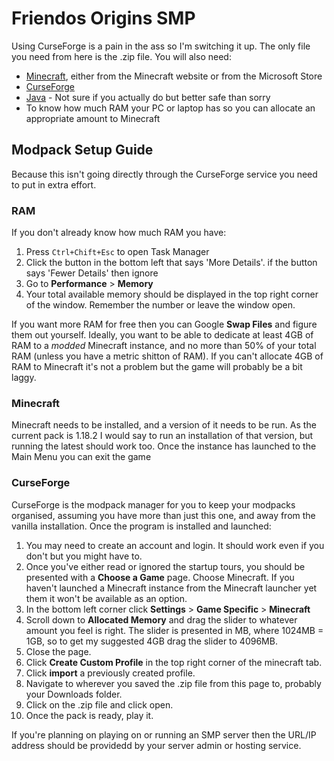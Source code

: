 # Friendos Origins SMP

Using CurseForge is a pain in the ass so I'm switching it up.
The only file you need from here is the .zip file.
You will also need:
 - [Minecraft](https://minecraft.net/), either from the Minecraft website or from the Microsoft Store
 - [CurseForge](https://download.curseforge.com)
 - [Java](https://www.java.com/en/download/) - Not sure if you actually do but better safe than sorry
 - To know how much RAM your PC or laptop has so you can allocate an appropriate amount to Minecraft

## Modpack Setup Guide

Because this isn't going directly through the CurseForge service you need to put in extra effort.

### RAM

If you don't already know how much RAM you have:
1. Press `Ctrl+Chift+Esc` to open Task Manager
2. Click the button in the bottom left that says 'More Details'. if the button says 'Fewer Details' then ignore
3. Go to __Performance__ > __Memory__
4. Your total available memory should be displayed in the top right corner of the window. Remember the number or leave the window open.

If you want more RAM for free then you can Google __Swap Files__ and figure them out yourself.
Ideally, you want to be able to dedicate at least 4GB of RAM to a _modded_ Minecraft instance, and no more than 50% of your total RAM (unless you have a metric shitton of RAM).
If you can't allocate 4GB of RAM to Minecraft it's not a problem but the game will probably be a bit laggy.


### Minecraft

Minecraft needs to be installed, and a version of it needs to be run.
As the current pack is 1.18.2 I would say to run an installation of that version, but running the latest should work too.
Once the instance has launched to the Main Menu you can exit the game

### CurseForge

CurseForge is the modpack manager for you to keep your modpacks organised, assuming you have more than just this one, and away from the vanilla installation.
Once the program is installed and launched:
1. You may need to create an account and login. It should work even if you don't but you might have to.
2. Once you've either read or ignored the startup tours, you should be presented with a __Choose a Game__ page. Choose Minecraft. If you haven't launched a Minecraft instance from the Minecraft launcher yet them it won't be available as an option.
3. In the bottom left corner click __Settings__ > __Game Specific__ > __Minecraft__
4. Scroll down to __Allocated Memory__ and drag the slider to whatever amount you feel is right. The slider is presented in MB, where 1024MB = 1GB, so to get my suggested 4GB drag the slider to 4096MB.
5. Close the page.
6. Click __Create Custom Profile__ in the top right corner of the minecraft tab.
7. Click __import__ a previously created profile.
8. Navigate to wherever you saved the .zip file from this page to, probably your Downloads folder.
9. Click on the .zip file and click open.
10. Once the pack is ready, play it.

If you're planning on playing on or running an SMP server then the URL/IP address should be providedd by your server admin or hosting service.
